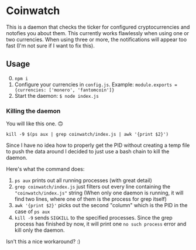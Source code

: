 # Coinwatch

This is a daemon that checks the ticker for configured cryptocurrencies and notofies you about them. This currently works flawlessly when using one or two currencies. When using three or more, the notifications will appear too fast (I'm not sure if I want to fix this).

## Usage

0. `npm i`
1. Configure your currencies in `config.js`. Example: `module.exports = {currencies: ['monero', 'fantomcoin']}`
2. Start the daemon: `$ node index.js`

### Killing the daemon

You will like this one. 🙃

```
kill -9 $(ps aux | grep coinwatch/index.js | awk '{print $2}')
```

Since I have no idea how to properly get the PID without creating a temp file to push the data around I decided to just use a bash chain to kill the daemon.

Here's what the command does:

1. `ps aux` prints out all running processes (with great detail)
2. `grep coinwatch/index.js` just filters out every line containing the `"coinwatch/index.js"` string (When only one daemon is running, it will find two lines, where one of them is the process for grep itself)
3. `awk '{print $2}'` picks out the second "column" which is the PID in the case of `ps aux`
4. `kill -9` sends `SIGKILL` to the specified processes. Since the grep process has finished by now, it will print one `no such process` error and kill only the daemon.

Isn't this a nice workaround? :)